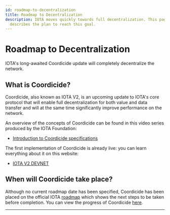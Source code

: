 ```yaml
---
id: roadmap-to-decentralization
title: Roadmap to Decentralization
description: IOTA moves quickly towards full decentralization. This page
  describes the plan to reach this goal.
---
```


# Roadmap to Decentralization

IOTA's long-awaited Coordicide update will completely decentralize the network.

## What is Coordicide?

Coordicide, also known as IOTA V2, is an upcoming update to IOTA's core protocol that will enable full decentralization for both value and data transfer and will at the same time significantly improve performance on the network.

An overview of the concepts of Coordicide can be found in this video series produced by the IOTA Foundation:

- [Introduction to Coordicide specifications](https://www.youtube.com/playlist?list=PLMbc46iGTB_SVIdrzYuOBDcDD80co4iSF)

The first implementation of Coordicide is already live: you can learn everything about it on this website:

- [IOTA V2 DEVNET](https://v2.iota.org/)

## When will Coordicide take place?

Although no current roadmap date has been specified, Coordicide has been placed on the official IOTA [roadmap](https://roadmap.iota.org/) which shows the next steps to be taken before completion. You can view the progress of Coordicide [here](https://roadmap.iota.org/coordicide).

---
